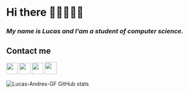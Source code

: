 # Hi there 👋🏽👨🏾‍💻
### *My name is Lucas and I'am a student of computer science.*

## **Contact me** 

[<img src="https://upload.wikimedia.org/wikipedia/commons/thumb/e/e7/Instagram_logo_2016.svg/768px-Instagram_logo_2016.svg.png" width=30>]( https://www.instagram.com/lucas_a_gallardo/) 
[<img src="https://logodownload.org/wp-content/uploads/2014/09/twitter-logo-4.png" width=30>]( https://twitter.com/Lucasgallardo03 )
[<img src="https://play-lh.googleusercontent.com/kMofEFLjobZy_bCuaiDogzBcUT-dz3BBbOrIEjJ-hqOabjK8ieuevGe6wlTD15QzOqw" width=30>]( https://www.linkedin.com/in/lucas-gallardo-4b1292234/)
[<img src="https://www.notion.so/image/https%3A%2F%2Fs3-us-west-2.amazonaws.com%2Fsecure.notion-static.com%2F94e13b65-fe91-499a-a4d1-c408d20cd8ae%2FNotion_app_logo.png?table=block&id=97d07e67-790d-44cc-90bc-7db48158f30d&spaceId=0590467c-98f2-471e-b85d-6b73a520a1f3&width=250&userId=662d26c9-2f31-4ccc-a2e9-089c8ccc8038&cache=v2" width="32">]( https://www.notion.so/Lic-En-Inform-tica-97d07e67790d44cc90bc7db48158f30d)

![Lucas-Andres-GF GitHub stats](https://github-readme-stats.vercel.app/api?username=Lucas-Andres-GF&show_icons=true&theme=radical)
